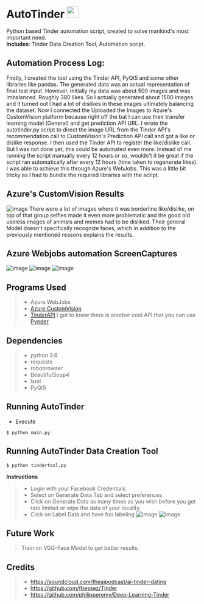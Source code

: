 # AutoTinder <img src="https://user-images.githubusercontent.com/12884292/50386865-98662d80-06f8-11e9-881f-285d04dbeb19.png" width="30" height="30">


Python based Tinder automation script, created to solve mankind's most important need. <br/>
**Includes**: Tinder Data Creation Tool, Automation script.<br/>
## Automation Process Log:
Firstly, I created the tool using the Tinder API, PyQt5 and some other libraries like pandas. The generated data was an actual representation of final test input. However, initially my data was about 500 images and was imbalanced. Roughly 380 likes. So I actually generated about 1500 images and it turned out I had a lot of dislikes in these images ultimately balancing the dataset. Now I connected the Uploaded the Images to Azure's CustomVision platform because right off the bat I can use their transfer learning model (General) and get prediction API URL. I wrote the autotinder.py script to direct the image URL from the Tinder API's recommendation call to CustomVision's Prediction API call and got a like or dislike response. I then used the Tinder API to register the like/dislike call.
But I was not done yet, this could be automated even more. Instead of me running the script manually every 12 hours or so, wouldn't it be great if the script ran automatically after every 12 hours (time taken to regenerate likes). I was able to achieve this through Azure's WebJobs. This was a little bit tricky as I had to bundle the required libraries with the script.
## Azure's CustomVision Results
![image](https://user-images.githubusercontent.com/12884292/50387252-8daf9680-0700-11e9-9eb3-5d52ff8b546e.png)
There were a lot of images where it was borderline like/dislike, on top of that group selfies made it even more problematic and the good old useless images of animals and memes had to be disliked. Their general Model doesn't specifically recognize faces, which in addition to the previously mentioned reasons explains the results.

## Azure Webjobs automation ScreenCaptures
![image](https://user-images.githubusercontent.com/12884292/50387303-5ee5f000-0701-11e9-9caf-4a91c43626f1.png)
![image](https://user-images.githubusercontent.com/12884292/50387305-7329ed00-0701-11e9-9516-170e3d6bb2b7.png)
![image](https://user-images.githubusercontent.com/12884292/50387308-8341cc80-0701-11e9-96cb-c97efd30a916.png)



## Programs Used
> * Azure WebJobs
> * [Azure CustomVision](https://www.customvision.ai)
> * [TinderAPI](https://github.com/fbessez/Tinder)
  I got to know there is another cool API that you can use [Pynder](https://github.com/charliewolf/pynder)

## Dependencies
> * python 3.6
> * requests
> * robobrowser
> * BeautifulSoup4
> * lxml
> * PyQt5 

## Running AutoTinder
* Execute
```
$ python main.py
```

## Running AutoTinder Data Creation Tool
```
$ python tindertool.py
```
__Instructions__
>  - Login with your Facebook Credentials
>  - Select on Generate Data Tab and select preferences.
>  - Click on Generate Data as many times as you wish before you get rate limited or wipe the data of your locality.
>  - Click on Label Data and have fun labeling 
![image](https://user-images.githubusercontent.com/12884292/50387067-cbaabb80-06fc-11e9-95fc-f87fedc95893.png)
![image](https://user-images.githubusercontent.com/12884292/50387121-9eaad880-06fd-11e9-80d5-0b066fbc9cd2.png)

## Future Work
> Train on VGG-Face Model to get better results.

## Credits
> * https://soundcloud.com/theaipodcast/ai-tinder-dating
> * https://github.com/fbessez/Tinder
> * https://github.com/philipperemy/Deep-Learning-Tinder
